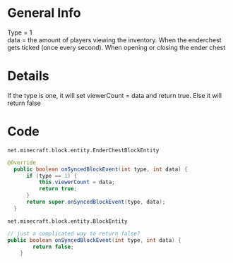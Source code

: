 # General Info
Type = 1  
data = the amount of players viewing the inventory. 
When the enderchest gets ticked (once every second). When opening or closing the ender chest


# Details
If the type is one, it will set viewerCount = data and return true. Else it will return false

# Code
`net.minecraft.block.entity.EnderChestBlockEntity`
```Java
@Override
  public boolean onSyncedBlockEvent(int type, int data) {
      if (type == 1) {
          this.viewerCount = data;
          return true;
      }
      return super.onSyncedBlockEvent(type, data);
  }
```

`net.minecraft.block.entity.BlockEntity`
```Java
// just a complicated way to return false?
public boolean onSyncedBlockEvent(int type, int data) {
        return false;
    }
```
